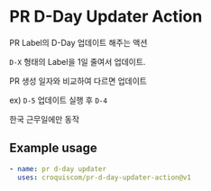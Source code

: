 # PR D-Day Updater Action

PR Label의 D-Day 업데이트 해주는 액션

`D-X` 형태의 Label을 1일 줄여서 업데이트.

PR 생성 일자와 비교하여 다르면 업데이트

ex) `D-5` 업데이트 실행 후 `D-4`

한국 근무일에만 동작

## Example usage

```yaml
- name: pr d-day updater
  uses: croquiscom/pr-d-day-updater-action@v1
```
